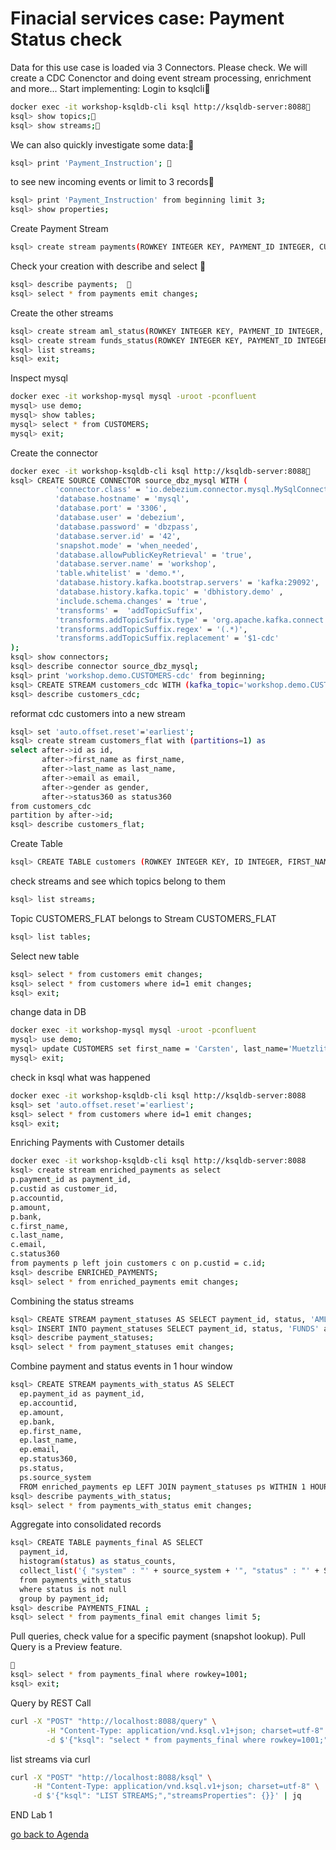# Finacial services case: Payment Status check
Data for this use case is loaded via 3 Connectors. Please check.
We will create a CDC Conenctor and doing event stream processing, enrichment and more...
Start implementing: Login to ksqlcli
```bash
docker exec -it workshop-ksqldb-cli ksql http://ksqldb-server:8088
ksql> show topics;
ksql> show streams;
```
We can also quickly investigate some data:
```bash
ksql> print 'Payment_Instruction'; 
```
to see new incoming events or limit to 3 records
```bash
ksql> print 'Payment_Instruction' from beginning limit 3;
ksql> show properties;
```
Create Payment Stream
```bash
ksql> create stream payments(ROWKEY INTEGER KEY, PAYMENT_ID INTEGER, CUSTID INTEGER, ACCOUNTID INTEGER, AMOUNT BIGINT, BANK VARCHAR) with(kafka_topic='Payment_Instruction', value_format='avro');
```
Check your creation with describe and select 
```bash
ksql> describe payments;  
ksql> select * from payments emit changes;
```
Create the other streams
```bash
ksql> create stream aml_status(ROWKEY INTEGER KEY, PAYMENT_ID INTEGER, BANK VARCHAR, STATUS VARCHAR) with(kafka_topic='AML_Status', value_format='avro');
ksql> create stream funds_status(ROWKEY INTEGER KEY, PAYMENT_ID INTEGER, REASON_CODE VARCHAR, STATUS VARCHAR) with(kafka_topic='Funds_Status', value_format='avro');
ksql> list streams;
ksql> exit;
```
Inspect mysql
```bash
docker exec -it workshop-mysql mysql -uroot -pconfluent
mysql> use demo;
mysql> show tables;
mysql> select * from CUSTOMERS;
mysql> exit;
```
Create the connector
```bash
docker exec -it workshop-ksqldb-cli ksql http://ksqldb-server:8088
ksql> CREATE SOURCE CONNECTOR source_dbz_mysql WITH (
          'connector.class' = 'io.debezium.connector.mysql.MySqlConnector',
          'database.hostname' = 'mysql',
          'database.port' = '3306',
          'database.user' = 'debezium',
          'database.password' = 'dbzpass',
          'database.server.id' = '42',
          'snapshot.mode' = 'when_needed',
          'database.allowPublicKeyRetrieval' = 'true',
          'database.server.name' = 'workshop',
          'table.whitelist' = 'demo.*',
          'database.history.kafka.bootstrap.servers' = 'kafka:29092',
          'database.history.kafka.topic' = 'dbhistory.demo' ,
          'include.schema.changes' = 'true',
          'transforms' =  'addTopicSuffix',
          'transforms.addTopicSuffix.type' = 'org.apache.kafka.connect.transforms.RegexRouter',
          'transforms.addTopicSuffix.regex' = '(.*)',
          'transforms.addTopicSuffix.replacement' = '$1-cdc'
);
ksql> show connectors;
ksql> describe connector source_dbz_mysql;
ksql> print 'workshop.demo.CUSTOMERS-cdc' from beginning;
ksql> CREATE STREAM customers_cdc WITH (kafka_topic='workshop.demo.CUSTOMERS-cdc', value_format='avro');
ksql> describe customers_cdc;
```
reformat cdc customers into a new stream
```bash
ksql> set 'auto.offset.reset'='earliest';
ksql> create stream customers_flat with (partitions=1) as
select after->id as id,
       after->first_name as first_name,
       after->last_name as last_name,
       after->email as email,
       after->gender as gender,
       after->status360 as status360
from customers_cdc
partition by after->id;
ksql> describe customers_flat;
```
Create Table
```bash
ksql> CREATE TABLE customers (ROWKEY INTEGER KEY, ID INTEGER, FIRST_NAME VARCHAR, LAST_NAME VARCHAR, EMAIL VARCHAR, GENDER VARCHAR, STATUS360 VARCHAR) WITH(kafka_topic='CUSTOMERS_FLAT', value_format='avro', key='ID');
```
check streams and see which topics belong to them
```bash
ksql> list streams;
```
Topic CUSTOMERS_FLAT belongs to Stream CUSTOMERS_FLAT
```bash
ksql> list tables;
```
Select new table
```bash
ksql> select * from customers emit changes;
ksql> select * from customers where id=1 emit changes;
ksql> exit;
```
change data in DB
```bash
docker exec -it workshop-mysql mysql -uroot -pconfluent
mysql> use demo;
mysql> update CUSTOMERS set first_name = 'Carsten', last_name='Muetzlitz' where id = 1;
mysql> exit;
```
check in ksql what was happened
```bash
docker exec -it workshop-ksqldb-cli ksql http://ksqldb-server:8088
ksql> set 'auto.offset.reset'='earliest';
ksql> select * from customers where id=1 emit changes;
ksql> exit;
```
Enriching Payments with Customer details
```bash
docker exec -it workshop-ksqldb-cli ksql http://ksqldb-server:8088
ksql> create stream enriched_payments as select
p.payment_id as payment_id,
p.custid as customer_id,
p.accountid,
p.amount,
p.bank,
c.first_name,
c.last_name,
c.email,
c.status360
from payments p left join customers c on p.custid = c.id;
ksql> describe ENRICHED_PAYMENTS;
ksql> select * from enriched_payments emit changes;
```
Combining the status streams
```bash
ksql> CREATE STREAM payment_statuses AS SELECT payment_id, status, 'AML' as source_system FROM aml_status; 
ksql> INSERT INTO payment_statuses SELECT payment_id, status, 'FUNDS' as source_system FROM funds_status;
ksql> describe payment_statuses;
ksql> select * from payment_statuses emit changes;
```
Combine payment and status events in 1 hour window
```bash
ksql> CREATE STREAM payments_with_status AS SELECT
  ep.payment_id as payment_id,
  ep.accountid,
  ep.amount,
  ep.bank,
  ep.first_name,
  ep.last_name,
  ep.email,
  ep.status360,
  ps.status,
  ps.source_system
  FROM enriched_payments ep LEFT JOIN payment_statuses ps WITHIN 1 HOUR ON ep.payment_id = ps.payment_id ;
ksql> describe payments_with_status;
ksql> select * from payments_with_status emit changes;
```
Aggregate into consolidated records
```bash
ksql> CREATE TABLE payments_final AS SELECT
  payment_id,
  histogram(status) as status_counts,
  collect_list('{ "system" : "' + source_system + '", "status" : "' + STATUS + '"}') as service_status_list
  from payments_with_status
  where status is not null
  group by payment_id;
ksql> describe PAYMENTS_FINAL ;
ksql> select * from payments_final emit changes limit 5;
```
Pull queries, check value for a specific payment (snapshot lookup). Pull Query is a Preview feature.
```bash

ksql> select * from payments_final where rowkey=1001;
ksql> exit;
```
Query by REST Call
```bash
curl -X "POST" "http://localhost:8088/query" \
        -H "Content-Type: application/vnd.ksql.v1+json; charset=utf-8" \
        -d $'{"ksql": "select * from payments_final where rowkey=1001;","streamsProperties": {}}' | jq
```
list streams via curl
```bash
curl -X "POST" "http://localhost:8088/ksql" \
     -H "Content-Type: application/vnd.ksql.v1+json; charset=utf-8" \
     -d $'{"ksql": "LIST STREAMS;","streamsProperties": {}}' | jq        
```

END Lab 1 


[go back to Agenda](../README.md)